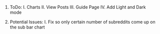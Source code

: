 1. ToDo:
    I.   Charts
    II.  View Posts
    III. Guide Page
    IV.  Add Light and Dark mode
    
2. Potential Issues:
    I. Fix so only certain number of subreddits come up on the sub bar chart